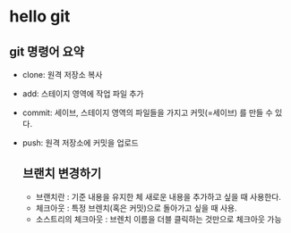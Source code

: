 # hello git

## git 명령어 요약
- clone: 원격 저장소 복사
- add: 스테이지 영역에 작업 파일 추가
- commit: 세이브, 스테이지 영역의 파일들을 가지고 커밋(=세이브) 를 만들 수 있다.
- push: 원격 저장소에 커밋을 업로드 
  

  ## 브랜치 변경하기
  - 브랜치란 : 기준 내용을 유지한 체 새로운 내용을 추가하고 싶을 때 사용한다.
  - 체크아웃 : 특정 브렌치(혹은 커밋)으로 돌아가고 싶을 때 사용.
  - 소스트리의 체크아웃 : 브렌치 이름을 더블 클릭하는 것만으로 체크아웃 가능